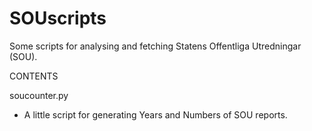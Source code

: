 # SOUscripts
Some scripts for analysing and fetching Statens Offentliga Utredningar (SOU). 

CONTENTS

soucounter.py 
- A little script for generating Years and Numbers of SOU reports. 

